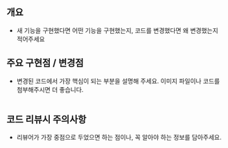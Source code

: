 ## 개요

- 새 기능을 구현했다면 어떤 기능을 구현했는지, 코드를 변경했다면 왜 변경했는지 적어주세요


## 주요 구현점 / 변경점

- 변경된 코드에서 가장 핵심이 되는 부분을 설명해 주세요. 이미지 파일이나 코드를 첨부해주시면 더 좋습니다.


```

```


## 코드 리뷰시 주의사항

- 리뷰어가 가장 중점으로 두었으면 하는 점이나, 꼭 알아야 하는 정보를 담아주세요.

